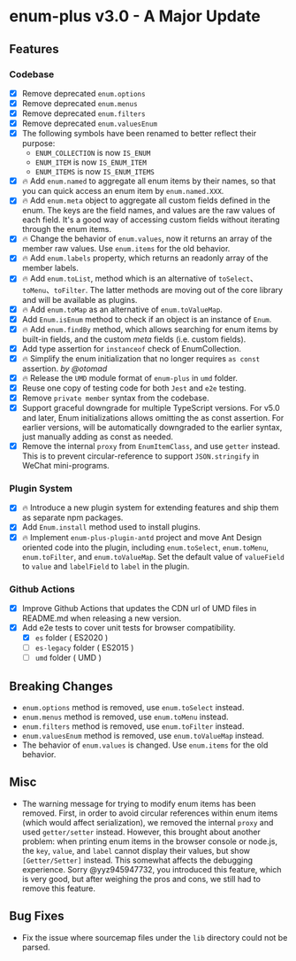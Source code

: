 # enum-plus v3.0 - A Major Update

## Features

### Codebase

- [x] Remove deprecated `enum.options`
- [x] Remove deprecated `enum.menus`
- [x] Remove deprecated `enum.filters`
- [x] Remove deprecated `enum.valuesEnum`
- [x] The following symbols have been renamed to better reflect their purpose:
  - `ENUM_COLLECTION` is now `IS_ENUM`
  - `ENUM_ITEM` is now `IS_ENUM_ITEM`
  - `ENUM_ITEMS` is now `IS_ENUM_ITEMS`
- [x] 🔥 Add `enum.named` to aggregate all enum items by their names, so that you can quick access an enum item by `enum.named.XXX`.
- [x] 🔥 Add `enum.meta` object to aggregate all custom fields defined in the enum. The keys are the field names, and values are the raw values of each field. It's a good way of accessing custom fields without iterating through the enum items.
- [x] 🔥 Change the behavior of `enum.values`, now it returns an array of the member raw values. Use `enum.items` for the old behavior.
- [x] 🔥 Add `enum.labels` property, which returns an readonly array of the member labels.
- [x] 🔥 Add `enum.toList`, method which is an alternative of `toSelect`、`toMenu`、`toFilter`. The latter methods are moving out of the core library and will be available as plugins.
- [x] 🔥 Add `enum.toMap` as an alternative of `enum.toValueMap`.
- [x] Add `Enum.isEnum` method to check if an object is an instance of `Enum`.
- [x] 🔥 Add `enum.findBy` method, which allows searching for enum items by built-in fields, and the custom _meta_ fields (i.e. custom fields).
- [x] Add type assertion for `instanceof` check of EnumCollection.
- [x] 🔥 Simplify the enum initialization that no longer requires `as const` assertion. _by @otomad_
- [x] 🔥 Release the `UMD` module format of `enum-plus` in `umd` folder.
- [x] Reuse one copy of testing code for both `Jest` and `e2e` testing.
- [x] Remove `private member` syntax from the codebase.
- [x] Support graceful downgrade for multiple TypeScript versions. For v5.0 and later, Enum initializations allows omitting the as const assertion. For earlier versions, will be automatically downgraded to the earlier syntax, just manually adding as const as needed.
- [x] Remove the internal `proxy` from `EnumItemClass`, and use `getter` instead. This is to prevent circular-reference to support `JSON.stringify` in WeChat mini-programs.

### Plugin System

- [x] 🔥 Introduce a new plugin system for extending features and ship them as separate npm packages.
- [x] Add `Enum.install` method used to install plugins.
- [x] 🔥 Implement `enum-plus-plugin-antd` project and move Ant Design oriented code into the plugin, including `enum.toSelect`, `enum.toMenu`, `enum.toFilter`, and `enum.toValueMap`. Set the default value of `valueField` to `value` and `labelField` to `label` in the plugin.

### Github Actions

- [x] Improve Github Actions that updates the CDN url of UMD files in README.md when releasing a new version.
- [x] Add e2e tests to cover unit tests for browser compatibility.
  - [x] `es` folder ( ES2020 )
  - [ ] `es-legacy` folder ( ES2015 )
  - [ ] `umd` folder ( UMD )

## Breaking Changes

- `enum.options` method is removed, use `enum.toSelect` instead.
- `enum.menus` method is removed, use `enum.toMenu` instead.
- `enum.filters` method is removed, use `enum.toFilter` instead.
- `enum.valuesEnum` method is removed, use `enum.toValueMap` instead.
- The behavior of `enum.values` is changed. Use `enum.items` for the old behavior.

## Misc

- The warning message for trying to modify enum items has been removed. First, in order to avoid circular references within enum items (which would affect serialization), we removed the internal `proxy` and used `getter/setter` instead. However, this brought about another problem: when printing enum items in the browser console or node.js, the `key`, `value`, and `label` cannot display their values, but show `[Getter/Setter]` instead. This somewhat affects the debugging experience. Sorry @yyz945947732, you introduced this feature, which is very good, but after weighing the pros and cons, we still had to remove this feature.

## Bug Fixes

- Fix the issue where sourcemap files under the `lib` directory could not be parsed.
